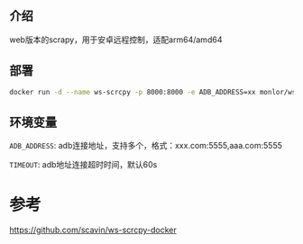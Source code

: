 ## 介绍

web版本的scrapy，用于安卓远程控制，适配arm64/amd64

## 部署

```bash
docker run -d --name ws-scrcpy -p 8000:8000 -e ADB_ADDRESS=xx monlor/ws-scrcpy
```

## 环境变量

`ADB_ADDRESS`: adb连接地址，支持多个，格式：xxx.com:5555,aaa.com:5555

`TIMEOUT`: adb地址连接超时时间，默认60s

# 参考

https://github.com/scavin/ws-scrcpy-docker